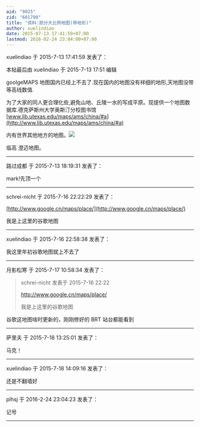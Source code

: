 ```yaml
---
aid: "9025"
zid: "601790"
title: "资料:部分大比例地图(带地形)"
author: xuelindiao
date: 2015-07-13 17:41:59+07:00
lastmod: 2016-02-24 23:04:00+07:00
---
```


xuelindiao 于 2015-7-13 17:41:59 发表了：

本帖最后由 xuelindiao 于 2015-7-13 17:51 编辑

goolgeMAPS 地图国内已经上不去了.现在国内的地图没有祥细的地形,天地图没带等高线数值.

为了大家的同人更合理化些,避免山地、丘陵一水的写成平原。现提供一个地图数据库.德克萨斯州大学奥斯汀分校图书馆 [www.lib.utexas.edu/maps/ams/china/#a](http://www.lib.utexas.edu/maps/ams/china/#a)

内有世界其他地方的地图。[![](http://www.lib.utexas.edu/maps/ams/china/txu-oclc-10552568-ne49-2.jpg)](http://www.lib.utexas.edu/maps/ams/china/txu-oclc-10552568-ne49-2.jpg)

临高 澄迈地图。

---

路过成都 于 2015-7-13 18:19:31 发表了：

mark!先顶一个

---

schrei-nicht 于 2015-7-16 22:22:29 发表了：

[http://www.google.cn/maps/place/](http://www.google.cn/maps/place/)

我是上这里的谷歌地图

---

xuelindiao 于 2015-7-16 22:58:38 发表了：

我这里年初谷歌地图就上不去了

---

月影松寒 于 2015-7-17 10:58:34 发表了：

> schrei-nicht 发表于 2015-7-16 22:22
>
> http://www.google.cn/maps/place/
>
> 我是上这里的谷歌地图

谷歌这地图啥时更新的，刚刚修好的 BRT 站台都能看到

---

萨里夫 于 2015-7-18 13:25:01 发表了：

马克！

---

xuelindiao 于 2015-7-18 14:09:16 发表了：

还是不翻墙好

---

plhsj 于 2016-2-24 23:04:23 发表了：

记号

---
